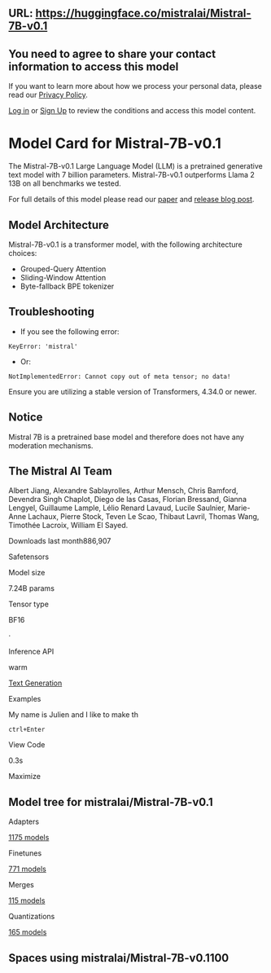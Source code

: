URL: https://huggingface.co/mistralai/Mistral-7B-v0.1
---
## You need to agree to share your contact information to access this model

If you want to learn more about how we process your personal data, please read our [Privacy Policy](https://mistral.ai/terms/).

[Log in](/login?next=%2Fmistralai%2FMistral-7B-v0.1)
or
[Sign Up](/join?next=%2Fmistralai%2FMistral-7B-v0.1)
to review the conditions and access this model content.

# Model Card for Mistral-7B-v0.1

The Mistral-7B-v0.1 Large Language Model (LLM) is a pretrained generative text model with 7 billion parameters.
Mistral-7B-v0.1 outperforms Llama 2 13B on all benchmarks we tested.

For full details of this model please read our [paper](https://arxiv.org/abs/2310.06825) and [release blog post](https://mistral.ai/news/announcing-mistral-7b/).

## Model Architecture

Mistral-7B-v0.1 is a transformer model, with the following architecture choices:

- Grouped-Query Attention
- Sliding-Window Attention
- Byte-fallback BPE tokenizer

## Troubleshooting

- If you see the following error:

```
KeyError: 'mistral'

```

- Or:

```
NotImplementedError: Cannot copy out of meta tensor; no data!

```

Ensure you are utilizing a stable version of Transformers, 4.34.0 or newer.

## Notice

Mistral 7B is a pretrained base model and therefore does not have any moderation mechanisms.

## The Mistral AI Team

Albert Jiang, Alexandre Sablayrolles, Arthur Mensch, Chris Bamford, Devendra Singh Chaplot, Diego de las Casas, Florian Bressand, Gianna Lengyel, Guillaume Lample, Lélio Renard Lavaud, Lucile Saulnier, Marie-Anne Lachaux, Pierre Stock, Teven Le Scao, Thibaut Lavril, Thomas Wang, Timothée Lacroix, William El Sayed.

Downloads last month886,907


Safetensors

Model size

7.24B params

Tensor type

BF16

·

Inference API

warm

[Text Generation](/tasks/text-generation "Learn more about text-generation")

Examples

My name is Julien and I like to make th

`ctrl+Enter`

View Code

0.3s

Maximize

## Model tree for mistralai/Mistral-7B-v0.1

Adapters

[1175 models](/models?other=base_model:adapter:mistralai/Mistral-7B-v0.1)

Finetunes

[771 models](/models?other=base_model:finetune:mistralai/Mistral-7B-v0.1)

Merges

[115 models](/models?other=base_model:merge:mistralai/Mistral-7B-v0.1)

Quantizations

[165 models](/models?other=base_model:quantized:mistralai/Mistral-7B-v0.1)

## Spaces using  mistralai/Mistral-7B-v0.1100